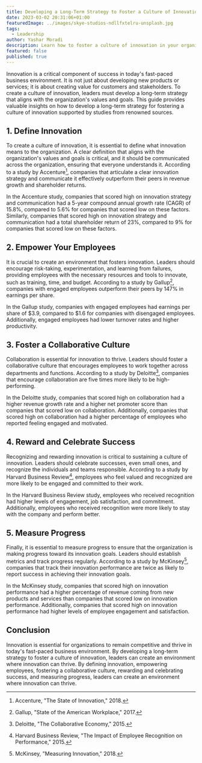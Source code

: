 ```yaml
---
title: Developing a Long-Term Strategy to Foster a Culture of Innovation
date: 2023-03-02 20:31:06+01:00
featuredImage: ../images/skye-studios-ndllfxtelru-unsplash.jpg
tags:
  - Leadership
author: Yashar Moradi
description: Learn how to foster a culture of innovation in your organization with a long-term strategy. This guide explores the key elements of a successful innovation strategy, including defining innovation, empowering employees, fostering collaboration, rewarding success, and measuring progress. Supported by data from renowned sources, this guide will help you create an environment where innovation can thrive.
featured: false
published: true
---
```


Innovation is a critical component of success in today's fast-paced business environment. It is not just about developing new products or services; it is about creating value for customers and stakeholders. To create a culture of innovation, leaders must develop a long-term strategy that aligns with the organization's values and goals. This guide provides valuable insights on how to develop a long-term strategy for fostering a culture of innovation supported by studies from renowned sources.

## 1. Define Innovation
To create a culture of innovation, it is essential to define what innovation means to the organization. A clear definition that aligns with the organization's values and goals is critical, and it should be communicated across the organization, ensuring that everyone understands it. According to a study by Accenture[^1], companies that articulate a clear innovation strategy and communicate it effectively outperform their peers in revenue growth and shareholder returns.

In the Accenture study, companies that scored high on innovation strategy and communication had a 5-year compound annual growth rate (CAGR) of 15.8%, compared to 5.6% for companies that scored low on these factors. Similarly, companies that scored high on innovation strategy and communication had a total shareholder return of 23%, compared to 9% for companies that scored low on these factors.

## 2. Empower Your Employees
It is crucial to create an environment that fosters innovation. Leaders should encourage risk-taking, experimentation, and learning from failures, providing employees with the necessary resources and tools to innovate, such as training, time, and budget. According to a study by Gallup[^2], companies with engaged employees outperform their peers by 147% in earnings per share.

In the Gallup study, companies with engaged employees had earnings per share of $3.9, compared to $1.6 for companies with disengaged employees. Additionally, engaged employees had lower turnover rates and higher productivity.

## 3. Foster a Collaborative Culture
Collaboration is essential for innovation to thrive. Leaders should foster a collaborative culture that encourages employees to work together across departments and functions. According to a study by Deloitte[^3], companies that encourage collaboration are five times more likely to be high-performing.

In the Deloitte study, companies that scored high on collaboration had a higher revenue growth rate and a higher net promoter score than companies that scored low on collaboration. Additionally, companies that scored high on collaboration had a higher percentage of employees who reported feeling engaged and motivated.

## 4. Reward and Celebrate Success
Recognizing and rewarding innovation is critical to sustaining a culture of innovation. Leaders should celebrate successes, even small ones, and recognize the individuals and teams responsible. According to a study by Harvard Business Review[^4], employees who feel valued and recognized are more likely to be engaged and committed to their work.

In the Harvard Business Review study, employees who received recognition had higher levels of engagement, job satisfaction, and commitment. Additionally, employees who received recognition were more likely to stay with the company and perform better.

## 5. Measure Progress
Finally, it is essential to measure progress to ensure that the organization is making progress toward its innovation goals. Leaders should establish metrics and track progress regularly. According to a study by McKinsey[^5], companies that track their innovation performance are twice as likely to report success in achieving their innovation goals.

In the McKinsey study, companies that scored high on innovation performance had a higher percentage of revenue coming from new products and services than companies that scored low on innovation performance. Additionally, companies that scored high on innovation performance had higher levels of employee engagement and satisfaction.

## Conclusion
Innovation is essential for organizations to remain competitive and thrive in today's fast-paced business environment. By developing a long-term strategy to foster a culture of innovation, leaders can create an environment where innovation can thrive. By defining innovation, empowering employees, fostering a collaborative culture, rewarding and celebrating success, and measuring progress, leaders can create an environment where innovation can thrive.

[^1]: Accenture, "The State of Innovation," 2018.
[^2]: Gallup, "State of the American Workplace," 2017.
[^3]: Deloitte, "The Collaborative Economy," 2015.
[^4]: Harvard Business Review, "The Impact of Employee Recognition on Performance," 2015.
[^5]: McKinsey, "Measuring Innovation," 2018.
[^6]: Boston Consulting Group, "The Most Innovative Companies 2020," 2020.

